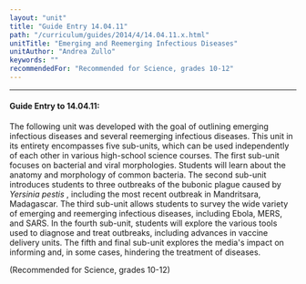 ```yaml
---
layout: "unit"
title: "Guide Entry 14.04.11"
path: "/curriculum/guides/2014/4/14.04.11.x.html"
unitTitle: "Emerging and Reemerging Infectious Diseases"
unitAuthor: "Andrea Zullo"
keywords: ""
recommendedFor: "Recommended for Science, grades 10-12"
---
```

<body>
<hr/>
 <h4>
  Guide Entry to 14.04.11:
 </h4>
 <p>
  The following unit was developed with the goal of outlining emerging infectious diseases and several reemerging infectious diseases. This unit in its entirety encompasses five sub-units, which can be used independently of each other in various high-school science courses. The first sub-unit focuses on bacterial and viral morphologies. Students will learn about the anatomy and morphology of common bacteria. The second sub-unit introduces students to three outbreaks of the bubonic plague caused by
  <i>
   Yersinia pestis
  </i>
  , including the most recent outbreak in Mandritsara, Madagascar. The third sub-unit allows students to survey the wide variety of emerging and reemerging infectious diseases, including Ebola, MERS, and SARS. In the fourth sub-unit, students will explore the various tools used to diagnose and treat outbreaks, including advances in vaccine delivery units. The fifth and final sub-unit explores the media's impact on informing and, in some cases, hindering the treatment of diseases.
 </p>
<p>
  (Recommended for Science, grades 10-12)
 </p>



</body>